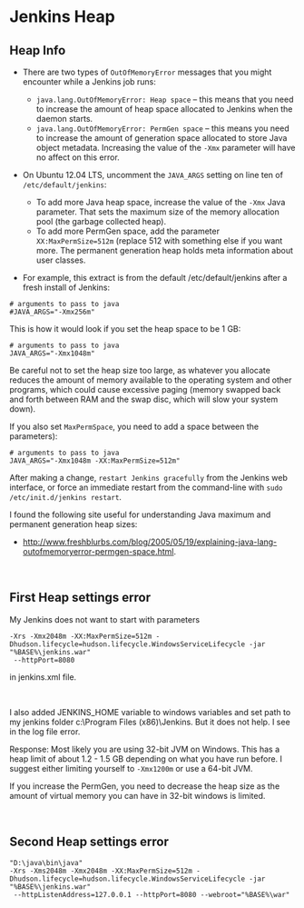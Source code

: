 # Jenkins Heap

## Heap Info

- There are two types of ```OutOfMemoryError``` messages that you might encounter while a Jenkins job runs:
    - ```java.lang.OutOfMemoryError: Heap space``` – this means that you need to increase the amount of heap space allocated to Jenkins when the daemon starts.
    - ```java.lang.OutOfMemoryError: PermGen space``` – this means you need to increase the amount of generation space allocated to store Java object metadata. 
      Increasing the value of the ```-Xmx``` parameter will have no affect on this error.

- On Ubuntu 12.04 LTS, uncomment the ```JAVA_ARGS``` setting on line ten of ```/etc/default/jenkins```:
	- To add more Java heap space, increase the value of the ```-Xmx``` Java parameter. That sets the maximum size of the memory allocation pool (the garbage collected heap).
    - To add more PermGen space, add the parameter ```XX:MaxPermSize=512m``` (replace 512 with something else if you want more. The permanent generation heap holds meta information about user classes.

- For example, this extract is from the default /etc/default/jenkins after a fresh install of Jenkins:
```
# arguments to pass to java
#JAVA_ARGS="-Xmx256m"
```
This is how it would look if you set the heap space to be 1 GB:
```
# arguments to pass to java
JAVA_ARGS="-Xmx1048m"
```
Be careful not to set the heap size too large, as whatever you allocate reduces the amount of memory available to the operating system and other programs, which could cause excessive paging (memory swapped back and forth between RAM and the swap disc, which will slow your system down).

If you also set ```MaxPermSpace```, you need to add a space between the parameters):

```
# arguments to pass to java
JAVA_ARGS="-Xmx1048m -XX:MaxPermSize=512m"
```

After making a change, ```restart Jenkins gracefully``` from the Jenkins web interface, or force an immediate restart from the command-line with ```sudo /etc/init.d/jenkins restart```.

I found the following site useful for understanding Java maximum and permanent generation heap sizes: 
- http://www.freshblurbs.com/blog/2005/05/19/explaining-java-lang-outofmemoryerror-permgen-space.html.

<br/>



## First Heap settings error

My Jenkins does not want to start with parameters
```
-Xrs -Xmx2048m -XX:MaxPermSize=512m -Dhudson.lifecycle=hudson.lifecycle.WindowsServiceLifecycle -jar "%BASE%\jenkins.war"
 --httpPort=8080
``` 
in jenkins.xml file. 

<br/>


I also added JENKINS_HOME variable to windows variables and set path to my jenkins folder c:\Program Files (x86)\Jenkins. But it does not help. I see in the log file error.


Response:
Most likely you are using 32-bit JVM on Windows. 
This has a heap limit of about 1.2 - 1.5 GB depending on what you have run before.
I suggest either limiting yourself to ```-Xmx1200m``` or use a 64-bit JVM.

If you increase the PermGen, you need to decrease the heap size as the amount of virtual memory you can have in 32-bit windows is limited.

<br/>


## Second Heap settings error

```
"D:\java\bin\java"
-Xrs -Xms2048m -Xmx2048m -XX:MaxPermSize=512m -Dhudson.lifecycle=hudson.lifecycle.WindowsServiceLifecycle -jar "%BASE%\jenkins.war"
 --httpListenAddress=127.0.0.1 --httpPort=8080 --webroot="%BASE%\war"
```